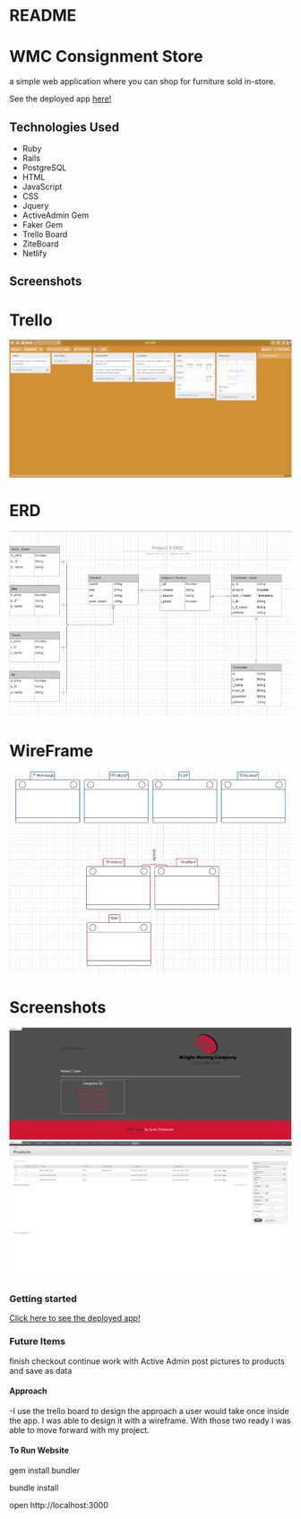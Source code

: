 # README

# WMC Consignment Store
a simple web application where you can shop for furniture sold in-store.

See the deployed app [here!](https://web-store-wmc.herokuapp.com/)

## Technologies Used
* Ruby
* Rails
* PostgreSQL
* HTML
* JavaScript
* CSS
* Jquery
* ActiveAdmin Gem
* Faker Gem
* Trello Board
* ZiteBoard
* Netlify


## Screenshots

# Trello
![Trello](app/assets/images/trelloP5.png)


# ERD

![ERD](app/assets/images/P5_erd.png)

# WireFrame

![Wireframe](app/assets/images/wireframep5.png)

# Screenshots

![Screenshot](app/assets/images/main.png)
![Screenshot](app/assets/images/admin.png)

### Getting started
<a href="https://wmc-consignment-store.netlify.app">Click here to see the deployed app!</a>

### Future Items
finish checkout
continue work with Active Admin
post pictures to products and save as data

#### Approach
-I use the trello board to design the approach a user would take once inside the app. I was able to design it with a wireframe. With those two ready I was able to move forward with my project.

#### To Run Website
 gem install bundler

 bundle install
 
 open http://localhost:3000


